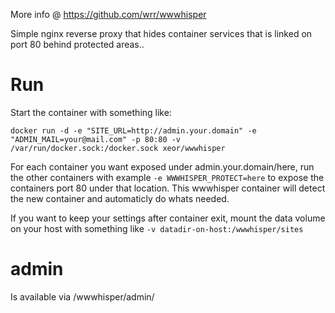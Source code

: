 More info @ https://github.com/wrr/wwwhisper

Simple nginx reverse proxy that hides container services that is linked on port 80 behind protected areas..

# Run #

Start the container with something like:

    docker run -d -e "SITE_URL=http://admin.your.domain" -e "ADMIN_MAIL=your@mail.com" -p 80:80 -v /var/run/docker.sock:/docker.sock xeor/wwwhisper

For each container you want exposed under admin.your.domain/here, run the other containers with example `-e WWWHISPER_PROTECT=here` to expose the containers port 80 under that location.
This wwwhisper container will detect the new container and automaticly do whats needed.

If you want to keep your settings after container exit, mount the data volume on your host with something like `-v datadir-on-host:/wwwhisper/sites`

# admin #
Is available via /wwwhisper/admin/

